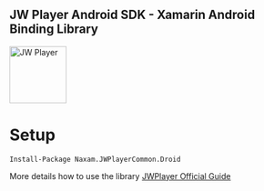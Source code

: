 JW Player Android SDK - Xamarin Android Binding Library
-----

<img src="https://avatars2.githubusercontent.com/u/5090060?v=3&s=200" alt="JW Player" width=100px/>

# Setup
```
Install-Package Naxam.JWPlayerCommon.Droid
```

More details how to use the library
[JWPlayer Official Guide](https://developer.jwplayer.com/sdk/android/docs/developer-guide/getting-started)